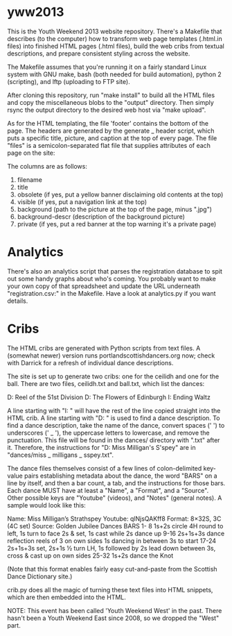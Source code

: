 yww2013
=======

This is the Youth Weekend 2013 website repository.  There's a Makefile that
describes (to the computer) how to transform web page templates (.html.in
files) into finished HTML pages (.html files), build the web cribs from textual
descriptions, and prepare consistent styling across the website.

The Makefile assumes that you're running it on a fairly standard Linux system
with GNU make, bash (both needed for build automation), python 2 (scripting),
and lftp (uploading to FTP site).

After cloning this repository, run "make install" to build all the HTML files
and copy the miscellaneous blobs to the "output" directory.  Then simply rsync
the output directory to the desired web host via "make upload".

As for the HTML templating, the file 'footer' contains the bottom of the page.
The headers are generated by the generate _ header script, which puts a specific
title, picture, and caption at the top of every page.  The file "files" is a
semicolon-separated flat file that supplies attributes of each page on the
site:

The columns are as follows:
 1. filename
 2. title
 3. obsolete (if yes, put a yellow banner disclaiming old contents at the top)
 4. visible (if yes, put a navigation link at the top)
 5. background (path to the picture at the top of the page, minus ".jpg")
 6. background-descr (description of the background picture)
 7. private (if yes, put a red banner at the top warning it's a private page)

Analytics
=========
There's also an analytics script that parses the registration database to spit
out some handy graphs about who's coming.  You probably want to make your own
copy of that spreadsheet and update the URL underneath "registration.csv:" in
the Makefile.  Have a look at analytics.py if you want details.

Cribs
=====
The HTML cribs are generated with Python scripts from text files.  A (somewhat
newer) version runs portlandscottishdancers.org now; check with Darrick for a
refresh of individual dance descriptions.

The site is set up to generate two cribs: one for the ceilidh and one for the
ball.  There are two files, ceilidh.txt and ball.txt, which list the dances:

D: Reel of the 51st Division
D: The Flowers of Edinburgh
I: Ending Waltz

A line starting with "I: " will have the rest of the line copied straight into
the HTML crib.  A line starting with "D: " is used to find a dance description.
To find a dance description, take the name of the dance, convert spaces (' ')
to underscores (' _ '), the uppercase letters to lowercase, and remove the
punctuation.  This file will be found in the dances/ directory with ".txt"
after it.  Therefore, the instructions for "D: Miss Milligan's S'spey" are in
"dances/miss _ milligans _ sspey.txt".

The dance files themselves consist of a few lines of colon-delimited key-value
pairs establishing metadata about the dance, the word "BARS" on a line by
itself, and then a bar count, a tab, and the instructions for those bars.
Each dance MUST have at least a "Name", a "Format", and a "Source".  Other
possible keys are "Youtube" (videos), and "Notes" (general notes).  A sample
would look like this:

Name: Miss Milligan’s Strathspey
Youtube: qlNjsQAKff8
Format: 8×32S, 3C (4C set)
Source: Golden Jubilee Dances
BARS
1- 8    1s+2s circle 4H round to left, 1s turn to face 2s & set, 1s cast while 2s dance up
 9-16   2s+1s+3s dance reflection reels of 3 on own sides 1s dancing in between 3s to start
17-24   2s+1s+3s set, 2s+1s ½ turn LH, 1s followed by 2s lead down between 3s, cross & cast up on own sides
25-32   1s+2s dance the Knot

(Note that this format enables fairly easy cut-and-paste from the Scottish
Dance Dictionary site.)

crib.py does all the magic of turning these text files into HTML snippets,
which are then embedded into the HTML.

NOTE: This event has been called 'Youth Weekend West' in the past.  There
hasn't been a Youth Weekend East since 2008, so we dropped the "West" part.
